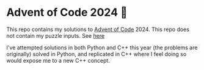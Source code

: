 # Advent of Code 2024 🎄

This repo contains my solutions to [Advent of Code](https://adventofcode.com/) 2024.
This repo does not contain my puzzle inputs. See [here](https://adventofcode.com/2024/about)

I've attempted solutions in both Python and C++ this year (the problems are originally)
solved in Python, and replicated in C++ where I feel doing so would expose me to a new C++ concept.
